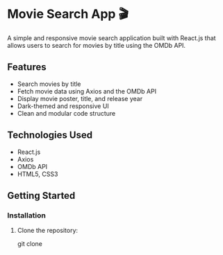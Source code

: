 # Movie Search App 🎬

A simple and responsive movie search application built with React.js that allows users to search for movies by title using the OMDb API.

## Features
- Search movies by title
- Fetch movie data using Axios and the OMDb API
- Display movie poster, title, and release year
- Dark-themed and responsive UI
- Clean and modular code structure

## Technologies Used
- React.js
- Axios
- OMDb API
- HTML5, CSS3

## Getting Started

### Installation

1. Clone the repository:

   git clone 
